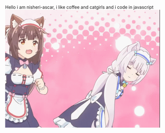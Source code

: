 Hello i am nisheri-ascar, i like coffee and catgirls and i code in javascript
![chocoandvanilla](catgirls.gif)
